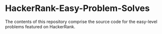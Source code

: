 # HackerRank-Easy-Problem-Solves
 The contents of this repository comprise the source code for the easy-level problems featured on HackerRank.
